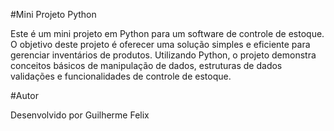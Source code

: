 #Mini Projeto Python

Este é um mini projeto em Python para um software de controle de estoque. O objetivo deste projeto é oferecer uma solução simples e eficiente para gerenciar inventários de produtos. Utilizando Python, o projeto demonstra conceitos básicos de manipulação de dados, estruturas de dados validações e funcionalidades de controle de estoque.

#Autor

Desenvolvido por Guilherme Felix
